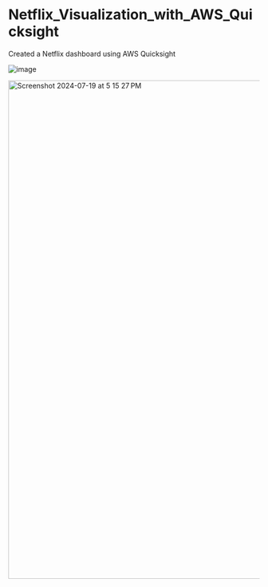 # Netflix_Visualization_with_AWS_Quicksight
Created a Netflix dashboard using AWS Quicksight

![image](https://github.com/user-attachments/assets/a84cac28-0d25-4e92-99f1-f9110146223d)

<img width="1000" alt="Screenshot 2024-07-19 at 5 15 27 PM" src="https://github.com/user-attachments/assets/4f376c72-8a19-457e-85f5-34c3c9878935">

